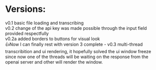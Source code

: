 # Versions:
v0.1 basic file loading and transcribing
<br/>
v0.2 change of the api key was made possible through the input field provided respectfully
<br/>
v0.2a added borders to buttons for visual look
<br/>
👍Now I can finally rest with version 3 complete -
v0.3 multi-thread transcribition and ui rendering, it hopefully solved the ui window freeze since now one of the threads will be waiting on the response from the openai server and other will render the window.